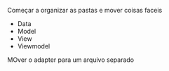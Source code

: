 Começar a organizar as pastas e mover coisas faceis
- Data
- Model
- View
- Viewmodel

MOver o adapter para um arquivo separado